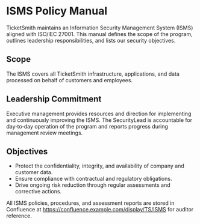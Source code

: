 # ISMS Policy Manual

TicketSmith maintains an Information Security Management System (ISMS) aligned with ISO/IEC 27001.
This manual defines the scope of the program, outlines leadership responsibilities, and lists our security objectives.

## Scope
The ISMS covers all TicketSmith infrastructure, applications, and data processed on behalf of customers and employees.

## Leadership Commitment
Executive management provides resources and direction for implementing and continuously improving the ISMS.
The SecurityLead is accountable for day‑to‑day operation of the program and reports progress during management review meetings.

## Objectives
- Protect the confidentiality, integrity, and availability of company and customer data.
- Ensure compliance with contractual and regulatory obligations.
- Drive ongoing risk reduction through regular assessments and corrective actions.

All ISMS policies, procedures, and assessment reports are stored in Confluence at <https://confluence.example.com/display/TS/ISMS> for auditor reference.
